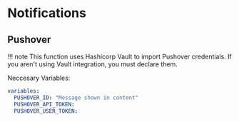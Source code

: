# Notifications

## Pushover

!!! note
    This function uses Hashicorp Vault to import Pushover credentials.  If you aren't using Vault integration, you must declare them.

Neccesary Variables:

``` yaml
variables:
  PUSHOVER_ID: "Message shown in content"
  PUSHOVER_API_TOKEN:
  PUSHOVER_USER_TOKEN:
```
